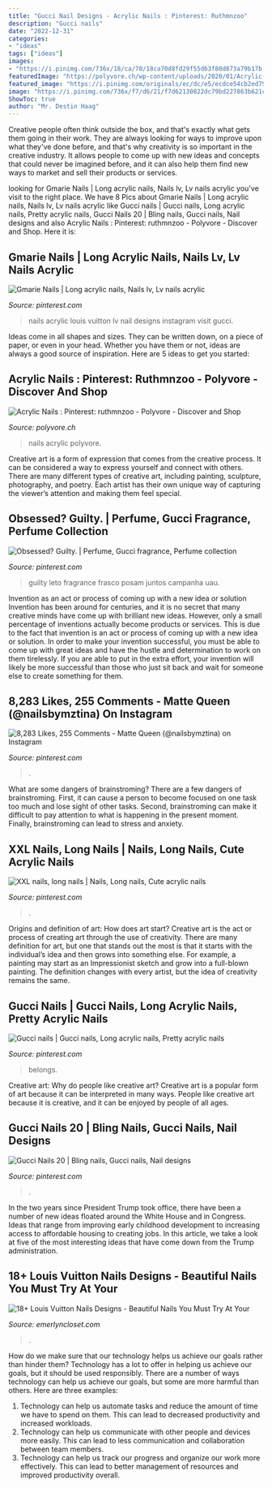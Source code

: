 ```yaml
---
title: "Gucci Nail Designs - Acrylic Nails : Pinterest: Ruthmnzoo"
description: "Gucci nails"
date: "2022-12-31"
categories:
- "ideas"
tags: ["ideas"]
images:
- "https://i.pinimg.com/736x/18/ca/70/18ca70d8fd29f55d63f80d873a79b17b.jpg"
featuredImage: "https://polyvore.ch/wp-content/uploads/2020/01/Acrylic-Nails-Pinterest-ruthmnzoo.jpg"
featured_image: "https://i.pinimg.com/originals/ec/dc/e5/ecdce54cb2ed79cdc4f7932ba2320c12.jpg"
image: "https://i.pinimg.com/736x/f7/d6/21/f7d62130822dc79bd227863b621c1839.jpg"
ShowToc: true
author: "Mr. Destin Haag"
---
```



Creative people often think outside the box, and that's exactly what gets them going in their work. They are always looking for ways to improve upon what they've done before, and that's why creativity is so important in the creative industry. It allows people to come up with new ideas and concepts that could never be imagined before, and it can also help them find new ways to market and sell their products or services.

	

		
looking for Gmarie Nails | Long acrylic nails, Nails lv, Lv nails acrylic you've visit to the right place. We have 8 Pics about Gmarie Nails | Long acrylic nails, Nails lv, Lv nails acrylic like Gucci nails | Gucci nails, Long acrylic nails, Pretty acrylic nails, Gucci Nails 20 | Bling nails, Gucci nails, Nail designs and also Acrylic Nails : Pinterest: ruthmnzoo - Polyvore - Discover and Shop. Here it is:
		
    
## Gmarie Nails | Long Acrylic Nails, Nails Lv, Lv Nails Acrylic

<img loading=lazy src="https://i.pinimg.com/736x/f4/46/9b/f4469b1d2695636efeb7033b04d5a90a.jpg" onerror="this.onerror=null;this.src='https://tse1.mm.bing.net/th?id=OIP.irGYibK7lqAlx5Jw9CNrswHaJ3&amp;pid=15.1';" alt="Gmarie Nails | Long acrylic nails, Nails lv, Lv nails acrylic">

_Source: pinterest.com_

>nails acrylic louis vuitton lv nail designs instagram visit gucci. 

	

Ideas come in all shapes and sizes. They can be written down, on a piece of paper, or even in your head. Whether you have them or not, ideas are always a good source of inspiration. Here are 5 ideas to get you started: 

    
## Acrylic Nails : Pinterest: Ruthmnzoo - Polyvore - Discover And Shop

<img loading=lazy src="https://polyvore.ch/wp-content/uploads/2020/01/Acrylic-Nails-Pinterest-ruthmnzoo.jpg" onerror="this.onerror=null;this.src='https://tse3.mm.bing.net/th?id=OIP.-OWj9tGxEeDUej7qejLDrgHaJ4&amp;pid=15.1';" alt="Acrylic Nails : Pinterest: ruthmnzoo - Polyvore - Discover and Shop">

_Source: polyvore.ch_

>nails acrylic polyvore. 

	

Creative art is a form of expression that comes from the creative process. It can be considered a way to express yourself and connect with others. There are many different types of creative art, including painting, sculpture, photography, and poetry. Each artist has their own unique way of capturing the viewer’s attention and making them feel special.

    
## Obsessed? Guilty. | Perfume, Gucci Fragrance, Perfume Collection

<img loading=lazy src="https://i.pinimg.com/originals/ec/dc/e5/ecdce54cb2ed79cdc4f7932ba2320c12.jpg" onerror="this.onerror=null;this.src='https://tse2.mm.bing.net/th?id=OIP.Lgj0fc-eywpY9jhNazZg8QHaHa&amp;pid=15.1';" alt="Obsessed? Guilty. | Perfume, Gucci fragrance, Perfume collection">

_Source: pinterest.com_

>guilty leto fragrance frasco posam juntos campanha uau. 

	

Invention as an act or process of coming up with a new idea or solution
Invention has been around for centuries, and it is no secret that many creative minds have come up with brilliant new ideas. However, only a small percentage of inventions actually become products or services. This is due to the fact that invention is an act or process of coming up with a new idea or solution. In order to make your invention successful, you must be able to come up with great ideas and have the hustle and determination to work on them tirelessly. If you are able to put in the extra effort, your invention will likely be more successful than those who just sit back and wait for someone else to create something for them.

    
## 8,283 Likes, 255 Comments - Matte Queen (@nailsbymztina) On Instagram

<img loading=lazy src="https://i.pinimg.com/originals/3b/5b/ca/3b5bca6982ecfbd2e8ed8b868001c941.jpg" onerror="this.onerror=null;this.src='https://tse4.mm.bing.net/th?id=OIP.eqkPGDtAm9TJKF0bNl18RQHaHa&amp;pid=15.1';" alt="8,283 Likes, 255 Comments - Matte Queen (@nailsbymztina) on Instagram">

_Source: pinterest.com_

>. 

	

What are some dangers of brainstroming?
There are a few dangers of brainstroming. First, it can cause a person to become focused on one task too much and lose sight of other tasks. Second, brainstroming can make it difficult to pay attention to what is happening in the present moment. Finally, brainstroming can lead to stress and anxiety.

    
## XXL Nails, Long Nails | Nails, Long Nails, Cute Acrylic Nails

<img loading=lazy src="https://i.pinimg.com/originals/9f/44/85/9f44851e3325a5b429164c555c34c43a.jpg" onerror="this.onerror=null;this.src='https://tse4.mm.bing.net/th?id=OIP.UHxEEP4QjBsIVjEXJ8LN4wHaJ4&amp;pid=15.1';" alt="XXL nails, long nails | Nails, Long nails, Cute acrylic nails">

_Source: pinterest.com_

>. 

	

Origins and definition of art: How does art start?
Creative art is the act or process of creating art through the use of creativity. There are many definition for art, but one that stands out the most is that it starts with the individual’s idea and then grows into something else. For example, a painting may start as an Impressionist sketch and grow into a full-blown painting. The definition changes with every artist, but the idea of creativity remains the same.

    
## Gucci Nails | Gucci Nails, Long Acrylic Nails, Pretty Acrylic Nails

<img loading=lazy src="https://i.pinimg.com/736x/f7/d6/21/f7d62130822dc79bd227863b621c1839.jpg" onerror="this.onerror=null;this.src='https://tse3.mm.bing.net/th?id=OIP.vo_eYFS29lL6BS4vFFQvnQHaHZ&amp;pid=15.1';" alt="Gucci nails | Gucci nails, Long acrylic nails, Pretty acrylic nails">

_Source: pinterest.com_

>belongs. 

	

Creative art: Why do people like creative art?
Creative art is a popular form of art because it can be interpreted in many ways. People like creative art because it is creative, and it can be enjoyed by people of all ages.

    
## Gucci Nails 20 | Bling Nails, Gucci Nails, Nail Designs

<img loading=lazy src="https://i.pinimg.com/736x/18/ca/70/18ca70d8fd29f55d63f80d873a79b17b.jpg" onerror="this.onerror=null;this.src='https://tse1.mm.bing.net/th?id=OIP.dMZ9UzaqjvvPmgTt19FtwQHaHa&amp;pid=15.1';" alt="Gucci Nails 20 | Bling nails, Gucci nails, Nail designs">

_Source: pinterest.com_

>. 

	

In the two years since President Trump took office, there have been a number of new ideas floated around the White House and in Congress. Ideas that range from improving early childhood development to increasing access to affordable housing to creating jobs. In this article, we take a look at five of the most interesting ideas that have come down from the Trump administration.

    
## 18+ Louis Vuitton Nails Designs - Beautiful Nails You Must Try At Your

<img loading=lazy src="https://emerlyncloset.com/wp-content/uploads/2020/11/IMG_20201108_150512_029-800x977.jpg" onerror="this.onerror=null;this.src='https://tse1.mm.bing.net/th?id=OIP.56XGHqT_1ORjl2BsJn-5owHaJC&amp;pid=15.1';" alt="18+ Louis Vuitton Nails Designs - Beautiful Nails You Must Try At Your">

_Source: emerlyncloset.com_

>. 

	

How do we make sure that our technology helps us achieve our goals rather than hinder them?
Technology has a lot to offer in helping us achieve our goals, but it should be used responsibly. There are a number of ways technology can help us achieve our goals, but some are more harmful than others. Here are three examples: 
1. Technology can help us automate tasks and reduce the amount of time we have to spend on them. This can lead to decreased productivity and increased workloads. 
2. Technology can help us communicate with other people and devices more easily. This can lead to less communication and collaboration between team members. 
3. Technology can help us track our progress and organize our work more effectively. This can lead to better management of resources and improved productivity overall.

